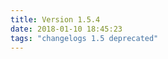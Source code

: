 ```yaml
---
title: Version 1.5.4
date: 2018-01-10 18:45:23 
tags: "changelogs 1.5 deprecated"
---
```


<script src="https://gist.github.com/spinnaker-release/6b9fd632caeaefd32246074998af8498.js"></script>
